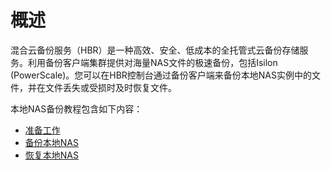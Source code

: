 # 概述

混合云备份服务（HBR）是一种高效、安全、低成本的全托管式云备份存储服务。利用备份客户端集群提供对海量NAS文件的极速备份，包括Isilon \(PowerScale\)。您可以在HBR控制台通过备份客户端来备份本地NAS实例中的文件，并在文件丢失或受损时及时恢复文件。

本地NAS备份教程包含如下内容：

-   [准备工作](/intl.zh-CN/NAS备份教程/本地NAS备份/准备工作.md)
-   [备份本地NAS](/intl.zh-CN/NAS备份教程/本地NAS备份/备份本地NAS.md)
-   [恢复本地NAS](/intl.zh-CN/NAS备份教程/本地NAS备份/恢复本地NAS.md)

